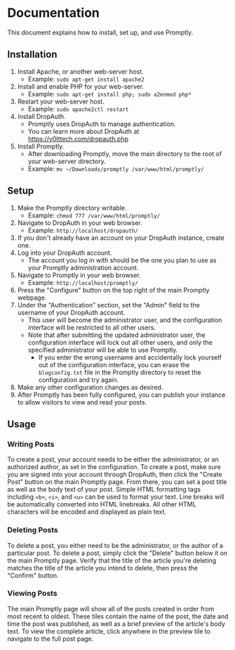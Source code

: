 # Documentation

This document explains how to install, set up, and use Promptly.


## Installation

1. Install Apache, or another web-server host.
    - Example: `sudo apt-get install apache2`
2. Install and enable PHP for your web-server.
    - Example: `sudo apt-get install php; sudo a2enmod php*`
3. Restart your web-server host.
    - Example: `sudo apache2ctl restart`
4. Install DropAuth.
    - Promptly uses DropAuth to manage authentication.
    - You can learn more about DropAuth at <https://v0lttech.com/dropauth.php>
5. Install Promptly.
    - After downloading Promptly, move the main directory to the root of your web-server directory.
    - Example: `mv ~/Downloads/promptly /var/www/html/promptly/`


## Setup

1. Make the Promptly directory writable.
    - Example: `chmod 777 /var/www/html/promptly/`
2. Navigate to DropAuth in your web browser.
    - Example: `http://localhost/dropauth/`
3. If you don't already have an account on your DropAuth instance, create one.
4. Log into your DropAuth account.
    - The account you log in with should be the one you plan to use as your Promptly administration account.
5. Navigate to Promptly in your web browser.
    - Example: `http://localhost/promptly/`
6. Press the "Configure" button on the top right of the main Promptly webpage.
7. Under the "Authentication" section, set the "Admin" field to the username of your DropAuth account.
    - This user will become the administrator user, and the configuration interface will be restricted to all other users.
    - Note that after submitting the updated administrator user, the configuration interface will lock out all other users, and only the specified administrator will be able to use Promptly.
        - If you enter the wrong username and accidentally lock yourself out of the configuration interface, you can erase the `blogconfig.txt` file in the Promptly directory to reset the configuration and try again.
8. Make any other configuration changes as desired.
9. After Promptly has been fully configured, you can publish your instance to allow visitors to view and read your posts.


## Usage

### Writing Posts

To create a post, your account needs to be either the administrator, or an authorized author, as set in the configuration. To create a post, make sure you are signed into your account through DropAuth, then click the "Create Post" button on the main Promptly page. From there, you can set a post title as well as the body text of your post. Simple HTML formatting tags including `<b>`, `<i>`, and `<u>` can be used to format your text. Line breaks will be automatically converted into HTML linebreaks. All other HTML characters will be encoded and displayed as plain text.

### Deleting Posts

To delete a post, you either need to be the administrator, or the author of a particular post. To delete a post, simply click the "Delete" button below it on the main Promptly page. Verify that the title of the article you're deleting matches the title of the article you intend to delete, then press the "Confirm" button.

### Viewing Posts

The main Promptly page will show all of the posts created in order from most recent to oldest. These tiles contain the name of the post, the date and time the post was published, as well as a brief preview of the article's body text. To view the complete article, click anywhere in the preview tile to navigate to the full post page.
